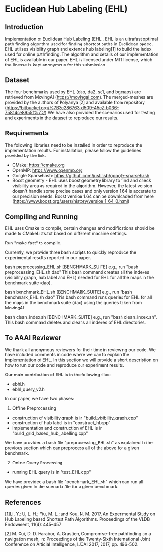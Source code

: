 # Euclidean Hub Labeling (EHL)

## Introduction

Implementation of Euclidean Hub Labeling (EHL). EHL is an ultrafast optimal path finding algorithm used for finding shortest paths in Euclidean space.
EHL utilises visibility graph and extends hub labeling[1] to build the index used for online pathfinding. The algorithm and details of our implementation of EHL is available in our paper. EHL is licensed under MIT license, which the license is kept anonymous for this submission.


## Dataset

The four benchmarks used by EHL (dao, da2, sc1, and bgmaps) are retrieved from MovingAI (https://movingai.com).
The merged-meshes are provided by the authors of Polyanya [2] and available from repository (https://bitbucket.org/%7B3c286763-d509-45c2-b036-75814ce8955f%7D/)
We have also provided the scenarios used for testing and experiments in the dataset to reproduce our results.
## Requirements
The following libraries need to be installed in order to reproduce the implementation results.
For installation, please follow the guidelines provided by the link.

- CMake: https://cmake.org
- OpenMP: https://www.openmp.org
- Google Sparsehash: https://github.com/justinsb/google-sparsehash
- Boost geometry - EHL uses boost geometry library to find and check visibility area as required in the algorithm. However, the latest version doesn't handle some precise cases and only version 1.64 is accurate to our precision needs. Boost version 1.64 can be downloaded from here (https://www.boost.org/users/history/version_1_64_0.html)

## Compiling and Running

EHL uses Cmake to compile, certain changes and modifications should be made to CMakeLists.txt based on different machine settings. 

Run "make fast" to compile.

Currently, we provide three bash scripts to quickly reproduce the experimental results reported in our paper.

bash preprocessing_EHL.sh [BENCHMARK_SUITE] 
e.g., run "bash preprocessing_EHL.sh dao" This bash command creates all the indexes (visibility graph, hub label and EHL) needed for EHL for all the maps in the benchmark suite (dao).

bash benchmark_EHL.sh [BENCHMARK_SUITE] 
e.g., run "bash benchmark_EHL.sh dao" This bash command runs queries for EHL for all the maps in the benchmark suite (dao) using the queries taken from MovingAI.

bash clean_index.sh [BENCHMARK_SUITE]
e.g., run "bash clean_index.sh". This bash command deletes and cleans all indexes of EHL directories.

## To AAAI Reviewer
We thank all anonymous reviewers for their time in reviewing our code.
We have included comments in code where we can to explain the implementation of EHL. 
In this section we will provide a short description on how to run our code and reproduce our experiment results.

Our main contribution of EHL is in the following files:
- ebhl.h
- ebhl_query_v2.h

In our paper, we have two phases:
1. Offline Preprocessing
- construction of visibility graph is in "build_visibility_graph.cpp"
- construction of hub label is in "construct_hl.cpp"
- implementation and construction of EHL is in "build_grid_based_hub_labelling.cpp"

We have provided a bash file "preprocessing_EHL.sh" as explained in the previous section which can preprocess all of the above for a given benchmark.

2. Online Query Processing
- running EHL query is in "test_EHL.cpp"

We have provided a bash file "benchmark_EHL.sh" which can run all queries given in the scenario file for a given benchmark.

## References
[1]Li, Y.; U, L. H.; Yiu, M. L.; and Kou, N. M. 2017. An Experimental Study on Hub Labeling based Shortest Path Algorithms. Proceedings of the VLDB Endowment, 11(4): 445–457.

[2] M. Cui, D. D. Harabor, A. Grastien, Compromise-free pathfinding on a navigation mesh, in: Proceedings of the Twenty-Sixth International Joint Conference on Articial Intelligence, IJCAI 2017, 2017, pp. 496-502.
